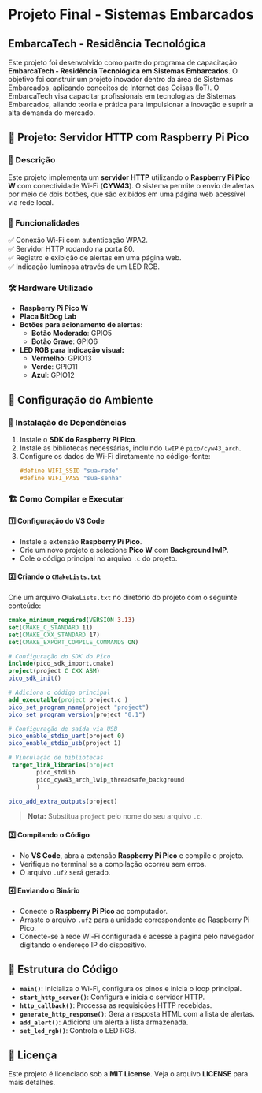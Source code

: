 # Projeto Final - Sistemas Embarcados

## EmbarcaTech - Residência Tecnológica
Este projeto foi desenvolvido como parte do programa de capacitação **EmbarcaTech - Residência Tecnológica em Sistemas Embarcados**. O objetivo foi construir um projeto inovador dentro da área de Sistemas Embarcados, aplicando conceitos de Internet das Coisas (IoT). O EmbarcaTech visa capacitar profissionais em tecnologias de Sistemas Embarcados, aliando teoria e prática para impulsionar a inovação e suprir a alta demanda do mercado.

## 📌 Projeto: Servidor HTTP com Raspberry Pi Pico

### 📖 Descrição
Este projeto implementa um **servidor HTTP** utilizando o **Raspberry Pi Pico W** com conectividade Wi-Fi (**CYW43**). O sistema permite o envio de alertas por meio de dois botões, que são exibidos em uma página web acessível via rede local.

### 🔹 Funcionalidades
✅ Conexão Wi-Fi com autenticação WPA2.  
✅ Servidor HTTP rodando na porta 80.  
✅ Registro e exibição de alertas em uma página web.  
✅ Indicação luminosa através de um LED RGB.  

### 🛠 Hardware Utilizado
- **Raspberry Pi Pico W**
- **Placa BitDog Lab**
- **Botões para acionamento de alertas:**
  - **Botão Moderado**: GPIO5
  - **Botão Grave**: GPIO6
- **LED RGB para indicação visual:**
  - **Vermelho**: GPIO13
  - **Verde**: GPIO11
  - **Azul**: GPIO12

## 📌 Configuração do Ambiente
### 🔧 Instalação de Dependências
1. Instale o **SDK do Raspberry Pi Pico**.
2. Instale as bibliotecas necessárias, incluindo `lwIP` e `pico/cyw43_arch`.
3. Configure os dados de Wi-Fi diretamente no código-fonte:
   ```c
   #define WIFI_SSID "sua-rede"
   #define WIFI_PASS "sua-senha"
   ```

### 🏗 Como Compilar e Executar
#### 1️⃣ Configuração do VS Code
- Instale a extensão **Raspberry Pi Pico**.
- Crie um novo projeto e selecione **Pico W** com **Background lwIP**.
- Cole o código principal no arquivo `.c` do projeto.

#### 2️⃣ Criando o `CMakeLists.txt`
Crie um arquivo `CMakeLists.txt` no diretório do projeto com o seguinte conteúdo:
```cmake
cmake_minimum_required(VERSION 3.13)
set(CMAKE_C_STANDARD 11)
set(CMAKE_CXX_STANDARD 17)
set(CMAKE_EXPORT_COMPILE_COMMANDS ON)

# Configuração do SDK do Pico
include(pico_sdk_import.cmake)
project(project C CXX ASM)
pico_sdk_init()

# Adiciona o código principal
add_executable(project project.c )
pico_set_program_name(project "project")
pico_set_program_version(project "0.1")

# Configuração de saída via USB
pico_enable_stdio_uart(project 0)
pico_enable_stdio_usb(project 1)

# Vinculação de bibliotecas
 target_link_libraries(project
        pico_stdlib    
        pico_cyw43_arch_lwip_threadsafe_background
        )

pico_add_extra_outputs(project)
```
> **Nota:** Substitua `project` pelo nome do seu arquivo `.c`.

#### 3️⃣ Compilando o Código
- No **VS Code**, abra a extensão **Raspberry Pi Pico** e compile o projeto.
- Verifique no terminal se a compilação ocorreu sem erros.
- O arquivo `.uf2` será gerado.

#### 4️⃣ Enviando o Binário
- Conecte o **Raspberry Pi Pico** ao computador.
- Arraste o arquivo `.uf2` para a unidade correspondente ao Raspberry Pi Pico.
- Conecte-se à rede Wi-Fi configurada e acesse a página pelo navegador digitando o endereço IP do dispositivo.

## 📌 Estrutura do Código
- **`main()`**: Inicializa o Wi-Fi, configura os pinos e inicia o loop principal.
- **`start_http_server()`**: Configura e inicia o servidor HTTP.
- **`http_callback()`**: Processa as requisições HTTP recebidas.
- **`generate_http_response()`**: Gera a resposta HTML com a lista de alertas.
- **`add_alert()`**: Adiciona um alerta à lista armazenada.
- **`set_led_rgb()`**: Controla o LED RGB.

## 📜 Licença
Este projeto é licenciado sob a **MIT License**. Veja o arquivo **LICENSE** para mais detalhes.


